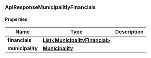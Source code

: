 
[//]: # (CLASS:ApiResponseMunicipalitiyFinancials)

[//]: # (KIND:object)

### ApiResponseMunicipalitiyFinancials

#### Properties

[//]: # (START_DEFINITION)

Name | Type | Description
------------ | ------------- | -------------
**financials** | [**List&lt;MunicipalityFinancial&gt;**](MunicipalityFinancial.md) |  &nbsp;
**municipality** | [**Municipality**](Municipality.md) |  &nbsp;

[//]: # (END_DEFINITION)


[//]: # (CONTAINED_CLASS:MunicipalityFinancial)


[//]: # (CONTAINED_CLASS:Municipality)





